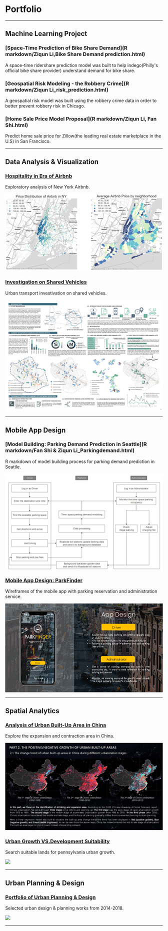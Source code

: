 # Portfolio

---

## Machine Learning Project   

### [Space-Time Prediction of Bike Share Demand](R markdown/Ziqun Li,Bike Share Demand prediction.html)
A space-time ridershare prediction model was built to help indego(Philly's official bike share provider) understand demand for bike share.
  
### [Geospatial Risk Modeling - the Robbery Crime](R markdown/Ziqun Li_risk_prediction.html)
A geospatial risk model was built using the robbery crime data in order to better prevent robbery risk in Chicago. 

### [Home Sale Price Model Proposal](R markdown/Ziqun Li, Fan Shi.html)
Predict home sale price for Zillow(the leading real estate marketplace in the U.S) in San Francisco.

---

## Data Analysis & Visualization 

### [Hospitality in Era of Airbnb](https://liziqun.github.io/MUSA620_Final_Project/)
Exploratory analysis of New York Airbnb.    

<img src="images/combine.png?raw=true"/>
       
       
### [Investigation on Shared Vehicles](/pdf/carsharing.pdf)
Urban transport investivation on shared vehicles.      

<img src="images/carsharing.jpg?raw=true"/>
     
---
  
## Mobile App Design

### [Model Building: Parking Demand Prediction in Seattle](R markdown/Fan Shi & Ziqun Li_Parkingdemand.html)
R markdown of model building process for parking demand prediction in Seattle.
  
<img src="images/visio_eng.jpg?raw=true"/>

### [Mobile App Design: ParkFinder](https://free.modao.cc/app/c71040af664326a33d3a96fcdb28de4d476b517f)
Wireframes of the mobile app with parking reservation and administration service.     

<img src="images/fengmian.png?raw=true"/>
  
---
  
## Spatial Analytics 
       
### [Analysis of Urban Built-Up Area in China](/pdf/GEE&Arcpy.pdf)
Explore the expansion and contraction area in China.   

<img src="images/gee.png?raw=true"/>
      
### [Urban Growth VS.Development Suitability](/pdf/urbanvsdevelop.pdf)
Search suitable lands for pennsylvania urban growth.        

<img src="images/development.png?raw=true"/>

---

## Urban Planning & Design 
### [Portfolio of Urban Planning & Design](/pdf/urbandesign.pdf)
Selected urban design & planning works from 2014-2018.      

<img src="images/urbandesign.png?raw=true"/>

---

<!-- <p style="font-size:11px">Page template forked from <a href="https://github.com/evanca/quick-portfolio">evanca</a></p>-->
<!-- Remove above link if you don't want to attibute -->
